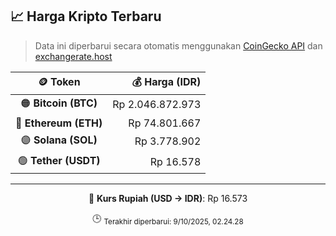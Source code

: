 

<!-- HARGA_KRIPTO -->
## 📈 Harga Kripto Terbaru

> Data ini diperbarui secara otomatis menggunakan [CoinGecko API](https://www.coingecko.com/) dan [exchangerate.host](https://exchangerate.host/)

<div align="center">

| 🪙 Token | 💰 Harga (IDR) |
|:------:|---------------:|
| 🟠 **Bitcoin (BTC)**   | Rp 2.046.872.973 |
| 🔵 **Ethereum (ETH)**  | Rp 74.801.667 |
| 🟣 **Solana (SOL)**    | Rp 3.778.902 |
| 🟢 **Tether (USDT)**   | Rp 16.578 |

---

💱 **Kurs Rupiah (USD → IDR)**: Rp 16.573

🕒 <sub>Terakhir diperbarui: 9/10/2025, 02.24.28</sub>

</div>
<!-- /HARGA_KRIPTO -->